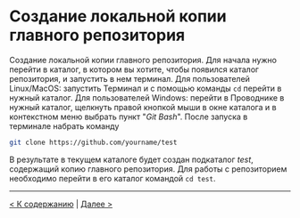# Создание локальной копии главного репозитория

Создание локальной копии главного репозитория. Для начала нужно перейти в каталог, в котором вы хотите, чтобы появился каталог репозитория, и запустить в нем терминал. Для пользователей Linux/MacOS: запустить Терминал и с помощью команды `cd` перейти в нужный каталог. Для пользователей Windows: перейти в Проводнике в нужный каталог, щелкнуть правой кнопкой мыши в окне каталога и в контекстном меню выбрать пункт "*Git Bash*". После запуска в терминале набрать команду 

```bash
git clone https://github.com/yourname/test 
```

В результате в текущем каталоге будет создан подкаталог *test*, содержащий копию главного репозитория. Для работы с репозиторием необходимо перейти в его каталог командой `cd test`. 

--- 

[< К содержанию](./README.md) | [Далее >](./04_2_add_new_files.md)